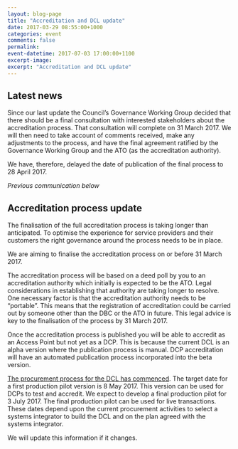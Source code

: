 ```yaml
---
layout: blog-page
title: "Accreditation and DCL update"
date: 2017-03-29 08:55:00+1000
categories: event
comments: false
permalink:
event-datetime: 2017-07-03 17:00:00+1100
excerpt-image:
excerpt: "Accreditation and DCL update"
---
```


## Latest news ##


Since our last update the Council’s Governance Working Group
decided that there should be a final consultation with interested stakeholders
about the accreditation process. That consultation will complete on 31 March 2017. We will then need to take account of comments received, make any adjustments to the process, and have the final agreement ratified by the
Governance Working Group and the ATO (as the accreditation authority).

We have, therefore, delayed the date of publication of the final process to 28 April 2017.

*Previous communication below*

## Accreditation process update ##


The finalisation of the full accreditation process is taking
longer than anticipated. To optimise the experience for service providers and
their customers the right governance around the process needs to be in place.  

We are aiming to finalise the accreditation process on or
before 31 March 2017.

The accreditation process will be based on a deed poll by
you to an accreditation authority which initially is expected to be the ATO. Legal
considerations in establishing that authority are taking longer to resolve. One
necessary factor is that the accreditation authority needs to be “portable”. This
means that the registration of accreditation could be carried out by someone
other than the DBC or the ATO in future. This legal advice is key to the
finalisation of the process by 31 March 2017. 

Once the accreditation process is published you will be able
to accredit as an Access Point but not yet as a DCP. This is because the
current DCL is an alpha version where the publication process is manual. DCP
accreditation will have an automated publication process incorporated into the
beta version.

[The procurement process for the DCL has commenced](https://www.tenders.gov.au/?event=public.atm.show&ATMUUID=51DB8CA9-A96A-F0AA-42F466F22775622B). The target date for a first
production pilot version is 8 May 2017. This version can be used for DCPs to
test and accredit. We expect to develop a final production pilot for 3 July 2017. The final production pilot can be used for live transactions. These dates depend upon the current procurement activities to select a systems integrator to build the DCL and on the plan agreed with the systems integrator.

We will update this information if it changes.

